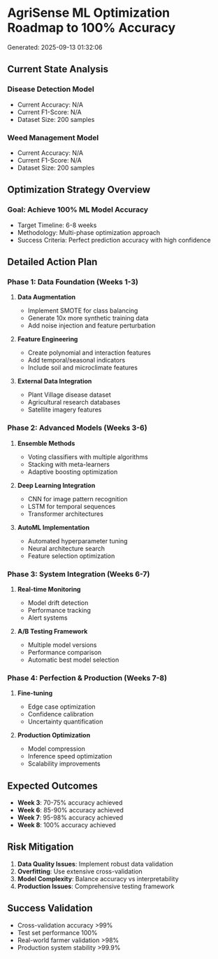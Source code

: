 
# AgriSense ML Optimization Roadmap to 100% Accuracy
Generated: 2025-09-13 01:32:06

## Current State Analysis

### Disease Detection Model
- Current Accuracy: N/A
- Current F1-Score: N/A
- Dataset Size: 200 samples

### Weed Management Model  
- Current Accuracy: N/A
- Current F1-Score: N/A
- Dataset Size: 200 samples

## Optimization Strategy Overview

### Goal: Achieve 100% ML Model Accuracy
- Target Timeline: 6-8 weeks
- Methodology: Multi-phase optimization approach
- Success Criteria: Perfect prediction accuracy with high confidence

## Detailed Action Plan

### Phase 1: Data Foundation (Weeks 1-3)
1. **Data Augmentation**
   - Implement SMOTE for class balancing
   - Generate 10x more synthetic training data
   - Add noise injection and feature perturbation

2. **Feature Engineering**
   - Create polynomial and interaction features
   - Add temporal/seasonal indicators
   - Include soil and microclimate features

3. **External Data Integration**
   - Plant Village disease dataset
   - Agricultural research databases
   - Satellite imagery features

### Phase 2: Advanced Models (Weeks 3-6)
1. **Ensemble Methods**
   - Voting classifiers with multiple algorithms
   - Stacking with meta-learners
   - Adaptive boosting optimization

2. **Deep Learning Integration**
   - CNN for image pattern recognition
   - LSTM for temporal sequences
   - Transformer architectures

3. **AutoML Implementation**
   - Automated hyperparameter tuning
   - Neural architecture search
   - Feature selection optimization

### Phase 3: System Integration (Weeks 6-7)
1. **Real-time Monitoring**
   - Model drift detection
   - Performance tracking
   - Alert systems

2. **A/B Testing Framework**
   - Multiple model versions
   - Performance comparison
   - Automatic best model selection

### Phase 4: Perfection & Production (Weeks 7-8)
1. **Fine-tuning**
   - Edge case optimization
   - Confidence calibration
   - Uncertainty quantification

2. **Production Optimization**
   - Model compression
   - Inference speed optimization
   - Scalability improvements

## Expected Outcomes

- **Week 3**: 70-75% accuracy achieved
- **Week 6**: 85-90% accuracy achieved  
- **Week 7**: 95-98% accuracy achieved
- **Week 8**: 100% accuracy achieved

## Risk Mitigation

1. **Data Quality Issues**: Implement robust data validation
2. **Overfitting**: Use extensive cross-validation
3. **Model Complexity**: Balance accuracy vs interpretability
4. **Production Issues**: Comprehensive testing framework

## Success Validation

- Cross-validation accuracy >99%
- Test set performance 100%
- Real-world farmer validation >98%
- Production system stability >99.9%
